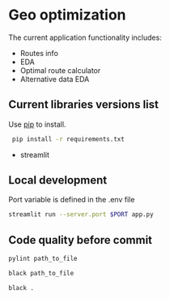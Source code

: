 # Geo optimization

The current application functionality includes:
* Routes info
* EDA
* Optimal route calculator
* Alternative data EDA


## Current libraries versions list

Use [pip]() to install.

```bash
 pip install -r requirements.txt
```

- streamlit


## Local development
Port variable is defined in the .env file

```bash
streamlit run --server.port $PORT app.py
```


## Code quality before commit


```bash
pylint path_to_file
```

```bash
black path_to_file
```

```bash
black .
```



